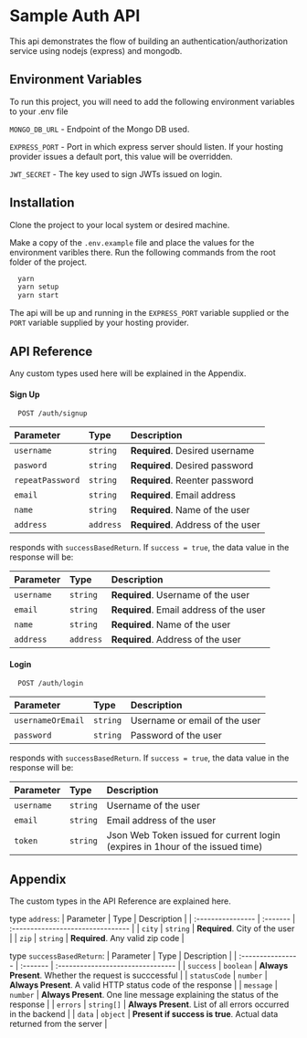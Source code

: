 # Sample Auth API

This api demonstrates the flow of building an authentication/authorization service using nodejs (express) and mongodb.

## Environment Variables

To run this project, you will need to add the following environment variables to your .env file

`MONGO_DB_URL` - Endpoint of the Mongo DB used.

`EXPRESS_PORT` - Port in which express server should listen. If your hosting provider issues a default port, this value will be overridden.

`JWT_SECRET` - The key used to sign JWTs issued on login.

## Installation

Clone the project to your local system or desired machine.

Make a copy of the `.env.example` file and place the values for the environment varibles there.
Run the following commands from the root folder of the project.

```bash
  yarn
  yarn setup
  yarn start
```

The api will be up and running in the `EXPRESS_PORT` variable supplied or the `PORT` variable supplied by your hosting provider.

## API Reference

Any custom types used here will be explained in the Appendix.

#### Sign Up

```http
  POST /auth/signup
```

| Parameter        | Type      | Description                       |
| :--------------- | :-------- | :-------------------------------- |
| `username`       | `string`  | **Required**. Desired username    |
| `pasword`        | `string`  | **Required**. Desired password    |
| `repeatPassword` | `string`  | **Required**. Reenter password    |
| `email`          | `string`  | **Required**. Email address       |
| `name`           | `string`  | **Required**. Name of the user    |
| `address`        | `address` | **Required**. Address of the user |

responds with `successBasedReturn`. If `success = true`, the data value in the response will be:

| Parameter  | Type      | Description                             |
| :--------- | :-------- | :-------------------------------------- |
| `username` | `string`  | **Required**. Username of the user      |
| `email`    | `string`  | **Required**. Email address of the user |
| `name`     | `string`  | **Required**. Name of the user          |
| `address`  | `address` | **Required**. Address of the user       |

#### Login

```http
  POST /auth/login
```

| Parameter         | Type     | Description                   |
| :---------------- | :------- | :---------------------------- |
| `usernameOrEmail` | `string` | Username or email of the user |
| `password`        | `string` | Password of the user          |

responds with `successBasedReturn`. If `success = true`, the data value in the response will be:

| Parameter  | Type     | Description                                                                   |
| :--------- | :------- | :---------------------------------------------------------------------------- |
| `username` | `string` | Username of the user                                                          |
| `email`    | `string` | Email address of the user                                                     |
| `token`    | `string` | Json Web Token issued for current login (expires in 1hour of the issued time) |

## Appendix

The custom types in the API Reference are explained here.

type `address`:
| Parameter | Type | Description |
| :---------------- | :------- | :-------------------------------- |
| `city` | `string` | **Required**. City of the user |
| `zip` | `string` | **Required**. Any valid zip code |

type `successBasedReturn`:
| Parameter | Type | Description |
| :---------------- | :------- | :-------------------------------- |
| `success` | `boolean` | **Always Present**. Whether the request is succcessful |
| `statusCode` | `number` | **Always Present**. A valid HTTP status code of the response |
| `message` | `number` | **Always Present**. One line message explaining the status of the response |
| `errors` | `string[]` | **Always Present**. List of all errors occurred in the backend |
| `data` | `object` | **Present if success is true**. Actual data returned from the server |
